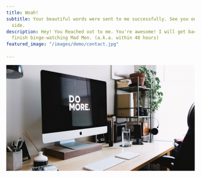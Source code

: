 ```yaml
---
title: Woah!
subtitle: Your beautiful words were sent to me successfully. See you on the other
  side.
description: Hey! You Reached out to me. You're awesome! I will get back to you can
  finish binge-watching Mad Men. (a.k.a. within 48 hours)
featured_image: "/images/demo/contact.jpg"

---
```

![](/images/demo/about.jpg)

